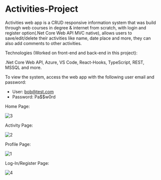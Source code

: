 # Activities-Project

Activities web app is a CRUD responsive information system that was build through web courses in degree & internet from scratch, with login and register option(.Net Core Web API MVC native), allows users to save/edit/delete their activities like name, date place and more, they can also add comments to other activities.

Technologies (Worked on front-end and back-end in this project):

.Net Core Web API, Azure, VS Code, React-Hooks, TypeScript, REST, MSSQL and more.

To view the system, access the web app with the following user email and password:

* User: bob@test.com 
* Password: Pa$$w0rd

Home Page:

![3](https://user-images.githubusercontent.com/55385057/67158427-8701a800-f340-11e9-8d28-aa520120ae20.JPG)

Activity Page:

![2](https://user-images.githubusercontent.com/55385057/67158426-8701a800-f340-11e9-94dc-12465e9453c4.JPG)

Profile Page:

![1](https://user-images.githubusercontent.com/55385057/67158425-8701a800-f340-11e9-9644-af26b5c0edd5.JPG)

Log-In/Register Page:

![4](https://user-images.githubusercontent.com/55385057/67158441-b3b5bf80-f340-11e9-8b5a-a8087c5efef2.JPG)




